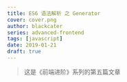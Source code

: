 ```yaml
---
title: ES6 语法解析 之 Generator
cover: cover.png
author: blackcater
series: advanced-frontend
tags: [javascript]
date: 2019-01-21
draft: true
---
```


> 这是《前端进阶》系列的第五篇文章
